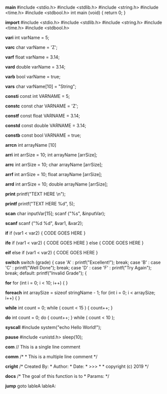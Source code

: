 **main**
     #include <stdio.h>
     #include <stdlib.h>
     #include <string.h>
     #include <time.h>
     #include <stdbool.h>
     int main (void) {
       return 0;
     }   

**import**
     #include <stdio.h>
     #include <stdlib.h>
     #include <string.h>
     #include <time.h>
     #include <stdbool.h>

**vari**
     int varName = 5;

**varc**
     char varName = 'Z';

**varf**
     float varName = 3.14;

**vard**
     double varName = 3.14;

**varb**
     bool varName = true;

**vars**
     char varName[10] = "String";

**consti**
     const int VARNAME = 5;

**constc**
     const char VARNAME = 'Z';

**constf**
     const float VARNAME = 3.14;

**constd**
     const double VARNAME = 3.14;

**constb**
     const bool VARNAME = true;

**arrcn**
     int arrayName [10]

**arri**
     int arrSize = 10;
     int arrayName [arrSize];

**arrc**
     int arrSize = 10;
     char arrayName [arrSize];

**arrf**
     int arrSize = 10;
     float arrayName [arrSize];

**arrd**
     int arrSize = 10;
     double arrayName [arrSize];

**print**
     printf("TEXT HERE \n");

**printf**
     printf("TEXT HERE %d", 5);

**scan**
     char inputVar[15];
     scanf ("%s", &inputVar);

**scanf**
     scanf ("%d %d", &var1, &var2);

**if**
     if (var1 < var2) {
     CODE GOES HERE
     }

**ife**
     if (var1 < var2) {
     CODE GOES HERE
     } else {
     CODE GOES HERE
     }

**eif**
     else if (var1 < var2) {
     CODE GOES HERE
     }

**switch**
     switch (grade) {
       case 'A' :
         printf("Excellent!");
         break;
       case 'B' :
       case 'C' :
         printf("Well Done");
         break;
       case 'D' :
       case 'F' :
         printf("Try Again");
         break;
       default:
         printf("Invalid Grade");
     {

**for**
     for (int i = 0; i < 10; i++) {
     }

**foreach**
     int arraySize = sizeof stringName - 1;
     for (int i = 0; i < arraySize; i++) {
     }

**while**
     int count = 0;
     while ( count < 15 ) {
     count++;
     }

**do**
     int count = 0;
     do {
       count++;
     } while ( count < 10 );

**syscall**
     #include <iostream>
     system("echo Hello World!");

**pause**
     #include <unistd.h>
     sleep(10);

**com**
     // This is a single line comment

**comm**
     /*
      * This is a multiple line comment
     */

**cright**
     /* Created By:
      * Author: 
      * Date: 
      * >>>
      *
      * copyright (c) 2019
     */

**docs**
     /* The goal of this function is to 
      * Params: 
     */

**jump**
     goto lableA
     lableA: